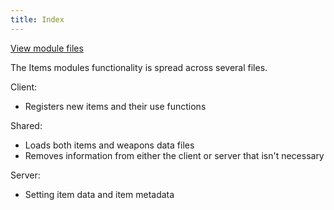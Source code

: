 ```yaml
---
title: Index
---
```


[View module files](https://github.com/overextended/linden_inventory/tree/main/modules/items)

The Items modules functionality is spread across several files.

Client:

- Registers new items and their use functions

Shared:

- Loads both items and weapons data files
- Removes information from either the client or server that isn't necessary

Server:

- Setting item data and item metadata
